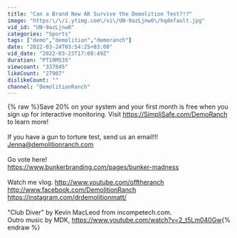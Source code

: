 ```yaml
---
title: "Can a Brand New AK Survive the Demolition Test?!?"
image: "https:\/\/i.ytimg.com\/vi\/UN-9azLjnw0\/hqdefault.jpg"
vid_id: "UN-9azLjnw0"
categories: "Sports"
tags: ["demo","demolition","demoranch"]
date: "2022-03-24T03:54:25+03:00"
vid_date: "2022-03-23T17:08:49Z"
duration: "PT19M53S"
viewcount: "337845"
likeCount: "27907"
dislikeCount: ""
channel: "DemolitionRanch"
---
```

{% raw %}Save 20% on your system and your first month is free when you sign up for interactive monitoring. Visit <a rel="nofollow" target="blank" href="https://SimpliSafe.com/DemoRanch">https://SimpliSafe.com/DemoRanch</a> to learn more!<br /><br />If you have a gun to torture test, send us an email!!! Jenna@demolitionranch.com<br /><br />Go vote here!<br /><a rel="nofollow" target="blank" href="https://www.bunkerbranding.com/pages/bunker-madness">https://www.bunkerbranding.com/pages/bunker-madness</a><br /><br />Watch me vlog. <a rel="nofollow" target="blank" href="http://www.youtube.com/offtheranch">http://www.youtube.com/offtheranch</a><br /><a rel="nofollow" target="blank" href="http://www.facebook.com/DemolitionRanch">http://www.facebook.com/DemolitionRanch</a><br /><a rel="nofollow" target="blank" href="https://instagram.com/drdemolitionmatt/">https://instagram.com/drdemolitionmatt/</a><br /><br />&quot;Club Diver&quot; by Kevin MacLeod from incompetech.com.<br />Outro music by MDK, <a rel="nofollow" target="blank" href="https://www.youtube.com/watch?v=2_t5Lm040Gw">https://www.youtube.com/watch?v=2_t5Lm040Gw</a>{% endraw %}
